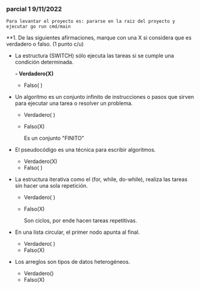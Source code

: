 ### parcial 1 9/11/2022 

``Para levantar el proyecto es: pararse en la raiz del proyecto y ejecutar go run cmd/main``

**1. De las siguientes afirmaciones, marque con una X si considera que es verdadero o falso. (1 punto c/u)
   * La estructura (SWITCH) sólo ejecuta las tareas si se cumple una condición determinada.
   
      **- Verdadero(X)**
      - Falso( )

   
   * Un algoritmo es un conjunto infinito de instrucciones o pasos que sirven para ejecutar una tarea o
      resolver un problema.
      - Verdadero( )
      - Falso(X)
     
        Es un conjunto "FINITO"
     

   * El pseudocódigo es una técnica para escribir algoritmos.
     - Verdadero(X)
     - Falso( )


   * La estructura iterativa como el (for, while, do-while), realiza las tareas sin hacer una sola repetición.
     - Verdadero( )
     - Falso(X)
     
       Son ciclos, por ende hacen tareas repetitivas.
 

   * En una lista circular, el primer nodo apunta al final.
      - Verdadero( )
      - Falso(X)
 

   * Los arreglos son tipos de datos heterogéneos.
      - Verdadero()
      - Falso(X)
